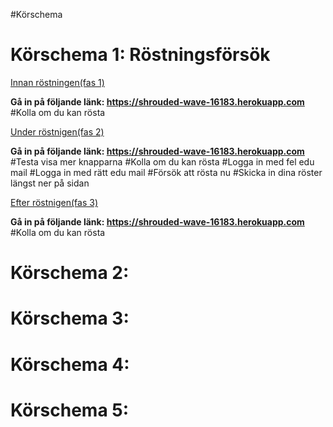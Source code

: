 #Körschema

<h1>Körschema 1: Röstningsförsök </h1>

<u>Innan röstningen(fas 1)</u>

<b>Gå in på följande länk: https://shrouded-wave-16183.herokuapp.com</b>
#Kolla om du kan rösta

<u>Under röstnigen(fas 2)</u>

<b>Gå in på följande länk: https://shrouded-wave-16183.herokuapp.com</b>
#Testa visa mer knapparna 
#Kolla om du kan rösta
#Logga in med fel edu mail
#Logga in med rätt edu mail
#Försök att rösta nu
#Skicka in dina röster längst ner på sidan

<u>Efter röstnigen(fas 3)</u>

<b>Gå in på följande länk: https://shrouded-wave-16183.herokuapp.com</b>
#Kolla om du kan rösta

<h1>Körschema 2:  </h1> 
 
<h1>Körschema 3:  </h1> 

<h1>Körschema 4:  </h1> 

<h1>Körschema 5:  </h1> 




